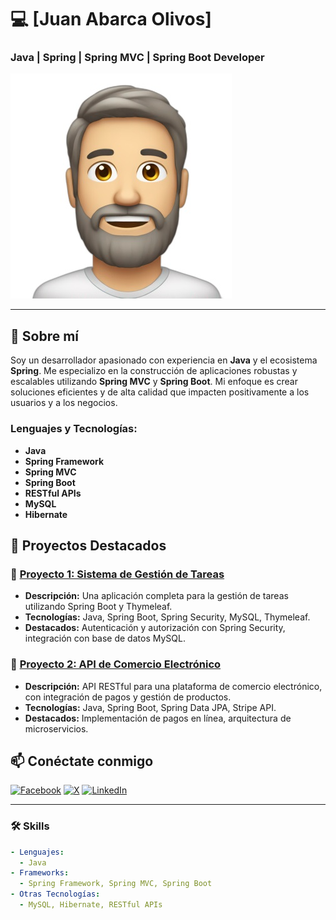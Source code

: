 # 💻 **[Juan Abarca Olivos]** 

### Java | Spring | Spring MVC | Spring Boot Developer

![Header Image](https://github.com/jcswach/jcswach/blob/main/avatar.jpg)

---

## 🚀 **Sobre mí**

Soy un desarrollador apasionado con experiencia en **Java** y el ecosistema **Spring**. Me especializo en la construcción de aplicaciones robustas y escalables utilizando **Spring MVC** y **Spring Boot**. Mi enfoque es crear soluciones eficientes y de alta calidad que impacten positivamente a los usuarios y a los negocios.

### **Lenguajes y Tecnologías:**
- **Java**
- **Spring Framework**
- **Spring MVC**
- **Spring Boot**
- **RESTful APIs**
- **MySQL**
- **Hibernate**

## 🌟 **Proyectos Destacados**

### 📂 [Proyecto 1: Sistema de Gestión de Tareas](https://github.com/tuusuario/proyecto1)
- **Descripción:** Una aplicación completa para la gestión de tareas utilizando Spring Boot y Thymeleaf.
- **Tecnologías:** Java, Spring Boot, Spring Security, MySQL, Thymeleaf.
- **Destacados:** Autenticación y autorización con Spring Security, integración con base de datos MySQL.

### 📂 [Proyecto 2: API de Comercio Electrónico](https://github.com/tuusuario/proyecto2)
- **Descripción:** API RESTful para una plataforma de comercio electrónico, con integración de pagos y gestión de productos.
- **Tecnologías:** Java, Spring Boot, Spring Data JPA, Stripe API.
- **Destacados:** Implementación de pagos en línea, arquitectura de microservicios.

## 📫 **Conéctate conmigo**

[![Facebook](https://img.shields.io/badge/Facebook-1877F2?style=for-the-badge&logo=facebook&logoColor=white)](https://www.facebook.com/tuusuario)
[![X](https://img.shields.io/badge/X-1DA1F2?style=for-the-badge&logo=x&logoColor=white)](https://x.com/tuusuario)
[![LinkedIn](https://img.shields.io/badge/LinkedIn-0077B5?style=for-the-badge&logo=linkedin&logoColor=white)](https://www.linkedin.com/in/tuusuario)

---

### 🛠️ **Skills**

```yaml
- Lenguajes: 
  - Java
- Frameworks:
  - Spring Framework, Spring MVC, Spring Boot
- Otras Tecnologías:
  - MySQL, Hibernate, RESTful APIs
